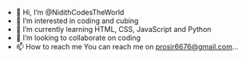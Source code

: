 - 👋 Hi, I’m @NidithCodesTheWorld
- 👀 I’m interested in coding and cubing
- 🌱 I’m currently learning HTML, CSS, JavaScript and Python
- 💞️ I’m looking to collaborate on coding
- 📫 How to reach me You can reach me on prosir6676@gmail.com...

<!---
NidithCodesTheWorld/NidithCodesTheWorld is a ✨ special ✨ repository because its `README.md` (this file) appears on your GitHub profile.
You can click the Preview link to take a look at your changes.
--->
